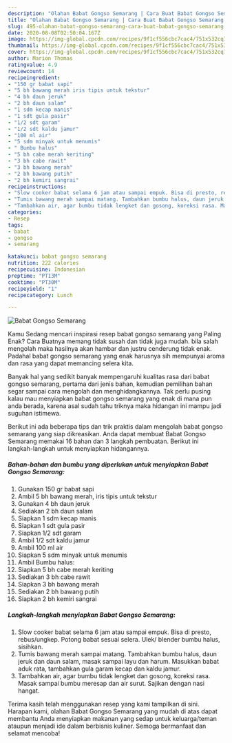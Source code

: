 ```yaml
---
description: "Olahan Babat Gongso Semarang | Cara Buat Babat Gongso Semarang Yang Menggugah Selera"
title: "Olahan Babat Gongso Semarang | Cara Buat Babat Gongso Semarang Yang Menggugah Selera"
slug: 495-olahan-babat-gongso-semarang-cara-buat-babat-gongso-semarang-yang-menggugah-selera
date: 2020-08-08T02:50:04.167Z
image: https://img-global.cpcdn.com/recipes/9f1cf556cbc7cac4/751x532cq70/babat-gongso-semarang-foto-resep-utama.jpg
thumbnail: https://img-global.cpcdn.com/recipes/9f1cf556cbc7cac4/751x532cq70/babat-gongso-semarang-foto-resep-utama.jpg
cover: https://img-global.cpcdn.com/recipes/9f1cf556cbc7cac4/751x532cq70/babat-gongso-semarang-foto-resep-utama.jpg
author: Marion Thomas
ratingvalue: 4.9
reviewcount: 14
recipeingredient:
- "150 gr babat sapi"
- "5 bh bawang merah iris tipis untuk tekstur"
- "4 bh daun jeruk"
- "2 bh daun salam"
- "1 sdm kecap manis"
- "1 sdt gula pasir"
- "1/2 sdt garam"
- "1/2 sdt kaldu jamur"
- "100 ml air"
- "5 sdm minyak untuk menumis"
- " Bumbu halus"
- "5 bh cabe merah keriting"
- "3 bh cabe rawit"
- "3 bh bawang merah"
- "2 bh bawang putih"
- "2 bh kemiri sangrai"
recipeinstructions:
- "Slow cooker babat selama 6 jam atau sampai empuk. Bisa di presto, rebus/ungkep. Potong babat sesuai selera. Ulek/ blender bumbu halus, sisihkan."
- "Tumis bawang merah sampai matang. Tambahkan bumbu halus, daun jeruk dan daun salam, masak sampai layu dan harum. Masukkan babat aduk rata, tambahkan gula garam kecap dan kaldu jamur."
- "Tambahkan air, agar bumbu tidak lengket dan gosong, koreksi rasa. Masak sampai bumbu meresap dan air surut. Sajikan dengan nasi hangat."
categories:
- Resep
tags:
- babat
- gongso
- semarang

katakunci: babat gongso semarang 
nutrition: 222 calories
recipecuisine: Indonesian
preptime: "PT13M"
cooktime: "PT30M"
recipeyield: "1"
recipecategory: Lunch

---
```



![Babat Gongso Semarang](https://img-global.cpcdn.com/recipes/9f1cf556cbc7cac4/751x532cq70/babat-gongso-semarang-foto-resep-utama.jpg)

Kamu Sedang mencari inspirasi resep babat gongso semarang yang Paling Enak? Cara Buatnya memang tidak susah dan tidak juga mudah. bila salah mengolah maka hasilnya akan hambar dan justru cenderung tidak enak. Padahal babat gongso semarang yang enak harusnya sih mempunyai aroma dan rasa yang dapat memancing selera kita.



Banyak hal yang sedikit banyak mempengaruhi kualitas rasa dari babat gongso semarang, pertama dari jenis bahan, kemudian pemilihan bahan segar sampai cara mengolah dan menghidangkannya. Tak perlu pusing kalau mau menyiapkan babat gongso semarang yang enak di mana pun anda berada, karena asal sudah tahu triknya maka hidangan ini mampu jadi suguhan istimewa.


Berikut ini ada beberapa tips dan trik praktis dalam mengolah babat gongso semarang yang siap dikreasikan. Anda dapat membuat Babat Gongso Semarang memakai 16 bahan dan 3 langkah pembuatan. Berikut ini langkah-langkah untuk menyiapkan hidangannya.

<!--inarticleads1-->

##### Bahan-bahan dan bumbu yang diperlukan untuk menyiapkan Babat Gongso Semarang:

1. Gunakan 150 gr babat sapi
1. Ambil 5 bh bawang merah, iris tipis untuk tekstur
1. Gunakan 4 bh daun jeruk
1. Sediakan 2 bh daun salam
1. Siapkan 1 sdm kecap manis
1. Siapkan 1 sdt gula pasir
1. Siapkan 1/2 sdt garam
1. Ambil 1/2 sdt kaldu jamur
1. Ambil 100 ml air
1. Siapkan 5 sdm minyak untuk menumis
1. Ambil  Bumbu halus:
1. Siapkan 5 bh cabe merah keriting
1. Sediakan 3 bh cabe rawit
1. Siapkan 3 bh bawang merah
1. Sediakan 2 bh bawang putih
1. Siapkan 2 bh kemiri sangrai




<!--inarticleads2-->

##### Langkah-langkah menyiapkan Babat Gongso Semarang:

1. Slow cooker babat selama 6 jam atau sampai empuk. Bisa di presto, rebus/ungkep. Potong babat sesuai selera. Ulek/ blender bumbu halus, sisihkan.
1. Tumis bawang merah sampai matang. Tambahkan bumbu halus, daun jeruk dan daun salam, masak sampai layu dan harum. Masukkan babat aduk rata, tambahkan gula garam kecap dan kaldu jamur.
1. Tambahkan air, agar bumbu tidak lengket dan gosong, koreksi rasa. Masak sampai bumbu meresap dan air surut. Sajikan dengan nasi hangat.




Terima kasih telah menggunakan resep yang kami tampilkan di sini. Harapan kami, olahan Babat Gongso Semarang yang mudah di atas dapat membantu Anda menyiapkan makanan yang sedap untuk keluarga/teman ataupun menjadi ide dalam berbisnis kuliner. Semoga bermanfaat dan selamat mencoba!
